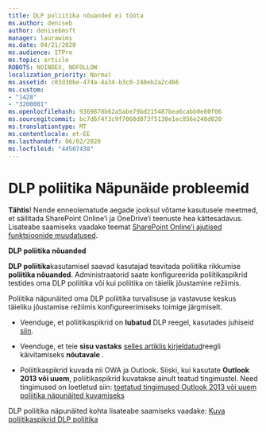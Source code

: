 ```yaml
---
title: DLP poliitika nõuanded ei tööta
ms.author: deniseb
author: denisebmsft
manager: laurawims
ms.date: 04/21/2020
ms.audience: ITPro
ms.topic: article
ROBOTS: NOINDEX, NOFOLLOW
localization_priority: Normal
ms.assetid: c03d30be-474a-4a34-b3c0-240eb2a2c466
ms.custom:
- "1428"
- "3200001"
ms.openlocfilehash: 9369878b62a5abe79bd215487bea6cabb0e80f06
ms.sourcegitcommit: bc7d6f4f3c9f7060d073f5130e1ec856e248d020
ms.translationtype: MT
ms.contentlocale: et-EE
ms.lasthandoff: 06/02/2020
ms.locfileid: "44507438"
---
```

# <a name="dlp-policy-tip-issues"></a>DLP poliitika Näpunäide probleemid

**Tähtis**! Nende enneolematude aegade jooksul võtame kasutusele meetmed, et säilitada SharePoint Online’i ja OneDrive’i teenuste hea kättesadavus. Lisateabe saamiseks vaadake teemat [SharePoint Online’i ajutised funktsioonide muudatused](https://aka.ms/ODSPAdjustments).

**DLP poliitika nõuanded**

**DLP poliitika**kasutamisel saavad kasutajad teavitada poliitika rikkumise **poliitika nõuanded**. Administraatorid saate konfigureerida poliitikaspikrid testides oma DLP poliitika või kui poliitika on täielik jõustamine režiimis.
  
Poliitika näpunäited oma DLP poliitika turvalisuse ja vastavuse keskus täieliku jõustamise režiimis konfigureerimiseks toimige järgmiselt.
  
- Veenduge, et poliitikaspikrid on **lubatud** DLP reegel, kasutades juhiseid [siin](https://docs.microsoft.com/microsoft-365/compliance/use-notifications-and-policy-tips).

- Veenduge, et teie **sisu vastaks** [selles artiklis kirjeldatud](https://docs.microsoft.com/microsoft-365/compliance/sensitive-information-type-entity-definitions)reegli käivitamiseks **nõutavale** .

- Poliitikaspikrid kuvada nii OWA ja Outlook. Siiski, kui kasutate **Outlook 2013 või uuem**, poliitikaspikrid kuvatakse ainult teatud tingimustel. Need tingimused on loetletud siin: [toetatud tingimused Outlook 2013 või uuem poliitika näpunäited kuvamiseks](https://docs.microsoft.com/microsoft-365/compliance/use-notifications-and-policy-tips)

DLP poliitika näpunäited kohta lisateabe saamiseks vaadake: [Kuva poliitikaspikrid DLP poliitika](https://docs.microsoft.com/microsoft-365/compliance/use-notifications-and-policy-tips)
  